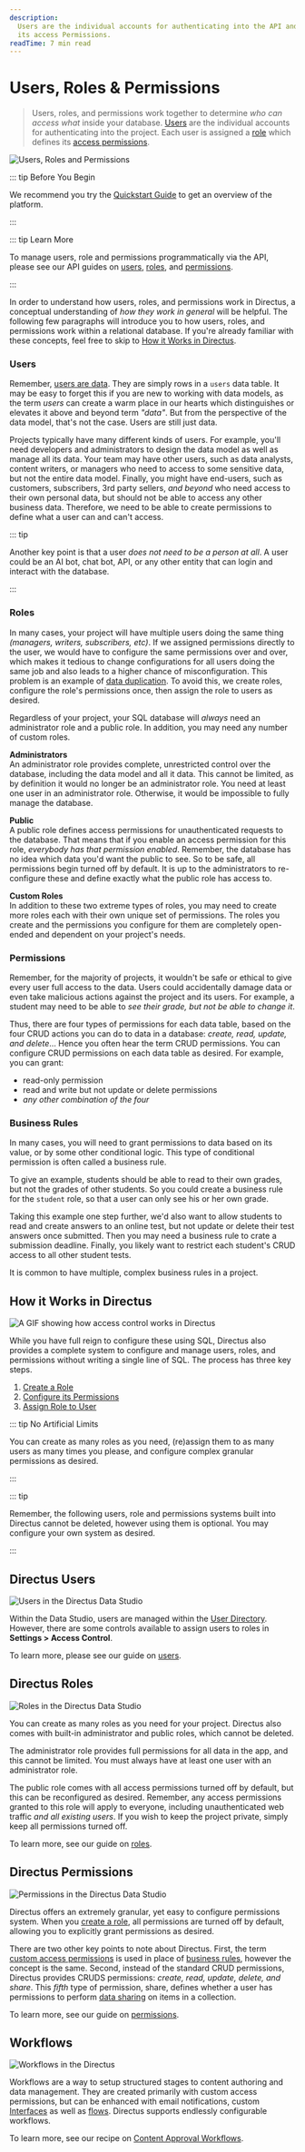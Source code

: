 ```yaml
---
description:
  Users are the individual accounts for authenticating into the API and App. Each user belongs to a Role which defines
  its access Permissions.
readTime: 7 min read
---
```


# Users, Roles & Permissions

> Users, roles, and permissions work together to determine _who can access what_ inside your database.
> [Users](/user-guide/overview/glossary#users) are the individual accounts for authenticating into the project. Each
> user is assigned a [role](/user-guide/overview/glossary#roles) which defines its
> [access permissions](/user-guide/overview/glossary#permissions).

![Users, Roles and Permissions](https://cdn.directus.io/docs/v9/configuration/users-roles-permissions/users-roles-permissions-20220909/users-roles-permissions-20220907A.webp)

::: tip Before You Begin

We recommend you try the [Quickstart Guide](/getting-started/quickstart) to get an overview of the platform.

:::

::: tip Learn More

To manage users, role and permissions programmatically via the API, please see our API guides on
[users](/reference/system/users), [roles](/reference/system/roles), and [permissions](/reference/system/permissions).

:::

In order to understand how users, roles, and permissions work in Directus, a conceptual understanding of _how they work
in general_ will be helpful. The following few paragraphs will introduce you to how users, roles, and permissions work
within a relational database. If you're already familiar with these concepts, feel free to skip to
[How it Works in Directus](#how-it-works-in-directus).

### Users

Remember, [users are data](/reference/system/users). They are simply rows in a `users` data table. It may be easy to
forget this if you are new to working with data models, as the term _users_ can create a warm place in our hearts which
distinguishes or elevates it above and beyond term _"data"_. But from the perspective of the data model, that's not the
case. Users are still just data.

Projects typically have many different kinds of users. For example, you'll need developers and administrators to design
the data model as well as manage all its data. Your team may have other users, such as data analysts, content writers,
or managers who need to access to some sensitive data, but not the entire data model. Finally, you might have end-users,
such as customers, subscribers, 3rd party sellers, _and beyond_ who need access to their own personal data, but should
not be able to access any other business data. Therefore, we need to be able to create permissions to define what a user
can and can't access.

::: tip

Another key point is that a user _does not need to be a person at all_. A user could be an AI bot, chat bot, API, or any
other entity that can login and interact with the database.

:::

### Roles

In many cases, your project will have multiple users doing the same thing _(managers, writers, subscribers, etc)_. If we
assigned permissions directly to the user, we would have to configure the same permissions over and over, which makes it
tedious to change configurations for all users doing the same job and also leads to a higher chance of misconfiguration.
This problem is an example of [data duplication](/app/data-model#avoid-data-duplication). To avoid this, we create
roles, configure the role's permissions once, then assign the role to users as desired.

Regardless of your project, your SQL database will _always_ need an administrator role and a public role. In addition,
you may need any number of custom roles.

**Administrators**\
An administrator role provides complete, unrestricted control over the database, including the data model and all it data.
This cannot be limited, as by definition it would no longer be an administrator role. You need at least one user in an administrator
role. Otherwise, it would be impossible to fully manage the database.

**Public**\
A public role defines access permissions for unauthenticated requests to the database. That means that if you enable an access
permission for this role, _everybody has that permission enabled_. Remember, the database has no idea which data you'd want
the public to see. So to be safe, all permissions begin turned off by default. It is up to the administrators to re-configure
these and define exactly what the public role has access to.

**Custom Roles**\
In addition to these two extreme types of roles, you may need to create more roles each with their own unique set of permissions.
The roles you create and the permissions you configure for them are completely open-ended and dependent on your project's
needs.

### Permissions

Remember, for the majority of projects, it wouldn't be safe or ethical to give every user full access to the data. Users
could accidentally damage data or even take malicious actions against the project and its users. For example, a student
may need to be able to _see their grade, but not be able to change it_.

Thus, there are four types of permissions for each data table, based on the four CRUD actions you can do to data in a
database: _create, read, update, and delete_... Hence you often hear the term CRUD permissions. You can configure CRUD
permissions on each data table as desired. For example, you can grant:

- read-only permission
- read and write but not update or delete permissions
- _any other combination of the four_

### Business Rules

In many cases, you will need to grant permissions to data based on its value, or by some other conditional logic. This
type of conditional permission is often called a business rule.

To give an example, students should be able to read to their own grades, but not the grades of other students. So you
could create a business rule for the `student` role, so that a user can only see his or her own grade.

Taking this example one step further, we'd also want to allow students to read and create answers to an online test, but
not update or delete their test answers once submitted. Then you may need a business rule to crate a submission
deadline. Finally, you likely want to restrict each student's CRUD access to all other student tests.

It is common to have multiple, complex business rules in a project.

## How it Works in Directus

![A GIF showing how access control works in Directus](https://marketing.directus.app/assets/db5f4395-f0b9-40f6-a1ce-b5679e458c13.gif)

While you have full reign to configure these using SQL, Directus also provides a complete system to configure and manage
users, roles, and permissions without writing a single line of SQL. The process has three key steps.

1. [Create a Role](/user-guide/user-management/roles#create-a-role)
2. [Configure its Permissions](/user-guide/user-management/permissions#configure-role-permissions)
3. [Assign Role to User](/user-guide/user-management/roles#assign-role-to-user)

::: tip No Artificial Limits

You can create as many roles as you need, (re)assign them to as many users as many times you please, and configure
complex granular permissions as desired.

:::

::: tip

Remember, the following users, role and permissions systems built into Directus cannot be deleted, however using them is
optional. You may configure your own system as desired.

:::

## Directus Users

![Users in the Directus Data Studio](https://cdn.directus.io/docs/v9/configuration/users-roles-permissions/users-roles-permissions-20220909/users-20220807A.webp)

Within the Data Studio, users are managed within the [User Directory](/user-guide/user-management/user-directory).
However, there are some controls available to assign users to roles in **Settings > Access Control**.

To learn more, please see our guide on [users](/user-guide/user-management/users).

## Directus Roles

![Roles in the Directus Data Studio](https://marketing.directus.app/assets/24c33108-396a-46bf-97cf-396b8ffe7524.png)

You can create as many roles as you need for your project. Directus also comes with built-in administrator and public
roles, which cannot be deleted.

The administrator role provides full permissions for all data in the app, and this cannot be limited. You must always
have at least one user with an administrator role.

The public role comes with all access permissions turned off by default, but this can be reconfigured as desired.
Remember, any access permissions granted to this role will apply to everyone, including unauthenticated web traffic _and
all existing users_. If you wish to keep the project private, simply keep all permissions turned off.

To learn more, see our guide on [roles](/user-guide/user-management/roles).

## Directus Permissions

![Permissions in the Directus Data Studio](https://marketing.directus.app/assets/55212af7-8c48-44f7-81fe-6ee4f00f1de2.png)

Directus offers an extremely granular, yet easy to configure permissions system. When you
[create a role](#create-a-role), all permissions are turned off by default, allowing you to explicitly grant permissions
as desired.

There are two other key points to note about Directus. First, the term
[custom access permissions](/user-guide/user-management/permissions#configure-custom-permissions) is used in place of
[business rules](#business-rules), however the concept is the same. Second, instead of the standard CRUD permissions,
Directus provides CRUDS permissions: _create, read, update, delete, and share_. This _fifth_ type of permission, share,
defines whether a user has permissions to perform [data sharing](/user-guide/content-module/content/shares) on items in
a collection.

To learn more, see our guide on [permissions](/user-guide/user-management/permissions).

## Workflows

![Workflows in the Directus](https://cdn.directus.io/docs/v9/configuration/users-roles-permissions/workflows-20220909/workflows-20220909B.webp)

Workflows are a way to setup structured stages to content authoring and data management. They are created primarily with
custom access permissions, but can be enhanced with email notifications, custom [Interfaces](/extensions/interfaces) as
well as [flows](/app/flows). Directus supports endlessly configurable workflows.

To learn more, see our recipe on [Content Approval Workflows](/guides/headless-cms/approval-workflows).
